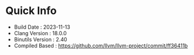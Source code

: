 # Quick Info
* Build Date : 2023-11-13
* Clang Version : 18.0.0
* Binutils Version : 2.40
* Compiled Based : https://github.com/llvm/llvm-project/commit/ff36411b
